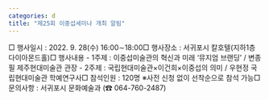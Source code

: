 ```yaml
---
categories: d
title: "제25회 이중섭세미나 개최 알림"
---
```

□ 행사일시 : 2022. 9. 28(수) 16:00∼18:00□ 행사장소 : 서귀포시 칼호텔(지하1층 다이아몬드홀)□ 행사내용 - 1주제 : 이중섭미술관의 혁신과 미래 ‘뮤지엄 브랜딩’ / 변종필 제주현대미술관 관장 - 2주제 : 국립현대미술관×이건희×이중섭의 의미 / 우현정 국립현대미술관 학예연구사□ 참석인원 : 120명 ※사전 신청 없이 선착순으로 참석 가능□ 문의사항 : 서귀포시 문화예술과 (☎ 064-760-2487)